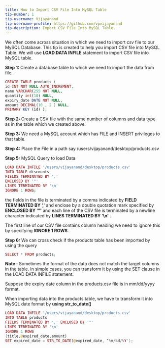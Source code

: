```yaml
---
title: How to Import CSV File Into MySQL Table
tip-number: 1
tip-username: Vijayanand
tip-username-profile: https://github.com/vpvijayanand
tip-description: Import CSV File Into MySQL Table.
---
```


We often come across situation in which we need to import csv file to our MySQL Database. This tip is created to help you import CSV file into MySQL Table. We will use **LOAD DATA INFILE** statement to import CSV file into MySQL table. 

**Step 1:** Create a database table to which we need to import the data from file.

```php
CREATE TABLE products ( 
id INT NOT NULL AUTO_INCREMENT, 
name VARCHAR(255 NOT NULL,
quantity int(10) NULL, 
expiry_date DATE NOT NULL, 
amount DECIMAL(10 , 2 ) NULL, 
PRIMARY KEY (id) );
```


**Step 2:** Create a CSV file with the same number of columns and data type as in the table which we created above.


**Step 3:** We need a MySQL account which has FILE and INSERT privileges to that table.  

**Step 4:** Place the File in a path say /users/vijayanand/desktop/products.csv

**Step 5:** MySQL Query to load Data 
	
```php
LOAD DATA INFILE '/users/vijayanand/desktop/products.csv' 
INTO TABLE discounts 
FIELDS TERMINATED BY ',' 
ENCLOSED BY '"'
LINES TERMINATED BY '\n'
IGNORE 1 ROWS;
```
the fields in the file is terminated by a comma indicated by **FIELD TERMINATED BY ‘,'** and enclose by a double quotation mark specified by **ENCLOSED BY ‘"'** and each line of the CSV file is terminated by a newline character indicated by **LINES TERMINATED BY ‘\n'** .

The first line of our CSV file contains column heading we need to ignore this by specifying **IGNORE 1 ROWS**.

**Step 6:** We can cross check if the products table has been imported by using the query

```php
SELECT * FROM products;
```


**Note :** Sometimes the format of the data does not match the target columns in the table. In simple cases, you can transform it by using the SET clause in the  LOAD DATA INFILE statement.

Suppose the expiry date column in the  products.csv file is in  mm/dd/yyyy format.


When importing data into the products table, we have to transform it into MySQL date format by **using str_to_date()**

```php
LOAD DATA INFILE '/users/vijayanand/desktop/products.csv'
INTO TABLE products
FIELDS TERMINATED BY ',' ENCLOSED BY '"'
LINES TERMINATED BY '\n'
IGNORE 1 ROWS
(title,@expired_date,amount)
SET expired_date = STR_TO_DATE(@expired_date, ‘%m/%d/%Y');
```

